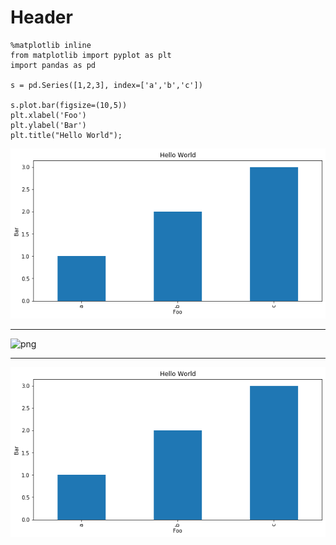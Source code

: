 
# Header


```
%matplotlib inline
from matplotlib import pyplot as plt
import pandas as pd

s = pd.Series([1,2,3], index=['a','b','c'])

s.plot.bar(figsize=(10,5))
plt.xlabel('Foo')
plt.ylabel('Bar')
plt.title("Hello World");
```


![png](assets/jupyter-publishing-from-google-colab_1_0.png)

---

![png](master/assets/jupyter-publishing-from-google-colab_1_0.png)

---

![png](https://github.com/pythonflow/pythonflow.github.io/blob/master/assets/jupyter-publishing-from-google-colab_1_0.png)



